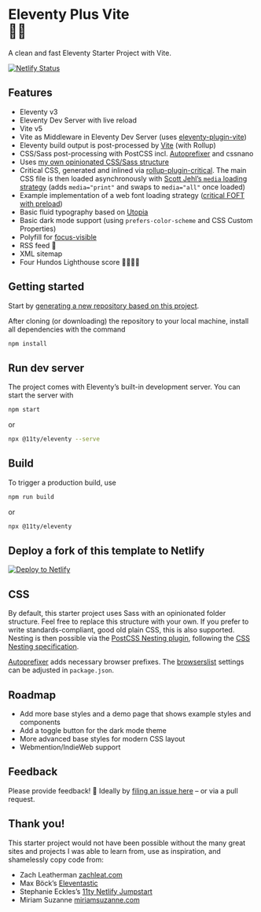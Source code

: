 # Eleventy Plus Vite <br>🏃💨

A clean and fast Eleventy Starter Project with Vite.

[![Netlify Status](https://api.netlify.com/api/v1/badges/ef99b4ea-199f-497b-84c1-48c34355da8a/deploy-status)](https://app.netlify.com/sites/eleventyplusvite/deploys)

## Features

-   Eleventy v3
-   Eleventy Dev Server with live reload
-   Vite v5
-   Vite as Middleware in Eleventy Dev Server (uses
    [eleventy-plugin-vite](https://github.com/11ty/eleventy-plugin-vite/))
-   Eleventy build output is post-processed by [Vite](https://vitejs.dev) (with Rollup)
-   CSS/Sass post-processing with PostCSS incl.
    [Autoprefixer](https://github.com/postcss/autoprefixer) and cssnano
-   Uses
    [my own opinionated CSS/Sass structure](https://matthiasott.com/notes/how-i-structure-my-css)
-   Critical CSS, generated and inlined via
    [rollup-plugin-critical](https://github.com/nystudio107/rollup-plugin-critical). The main CSS
    file is then loaded asynchronously with
    [Scott Jehl’s `media` loading strategy](https://www.filamentgroup.com/lab/load-css-simpler/)
    (adds `media="print"` and swaps to `media="all"` once loaded)
-   Example implementation of a web font loading strategy
    ([critical FOFT with preload](https://www.zachleat.com/web/comprehensive-webfonts/#critical-foft-preload))
-   Basic fluid typography based on [Utopia](https://utopia.fyi)
-   Basic dark mode support (using `prefers-color-scheme` and CSS Custom Properties)
-   Polyfill for [focus-visible](https://matthiasott.com/notes/focus-visible-is-here)
-   RSS feed 🧡
-   XML sitemap
-   Four Hundos Lighthouse score 💯💯💯💯

## Getting started

Start by
[generating a new repository based on this project](https://github.com/matthiasott/eleventy-plus-vite/generate).

After cloning (or downloading) the repository to your local machine, install all dependencies with
the command

```sh
npm install
```

## Run dev server

The project comes with Eleventy’s built-in development server. You can start the server with

```sh
npm start
```

or

```sh
npx @11ty/eleventy --serve
```

## Build

To trigger a production build, use

```sh
npm run build
```

or

```sh
npx @11ty/eleventy
```

## Deploy a fork of this template to Netlify

[![Deploy to Netlify](https://www.netlify.com/img/deploy/button.svg)](https://app.netlify.com/start/deploy?repository=https://github.com/matthiasott/eleventy-plus-vite)

## CSS

By default, this starter project uses Sass with an opinionated folder structure. Feel free to
replace this structure with your own. If you prefer to write standards-compliant, good old plain
CSS, this is also supported. Nesting is then possible via the
[PostCSS Nesting plugin](https://github.com/csstools/postcss-plugins/tree/main/plugins/postcss-nesting),
following the [CSS Nesting specification](https://drafts.csswg.org/css-nesting-1/).

[Autoprefixer](https://github.com/postcss/autoprefixer) adds necessary browser prefixes. The
[browserslist](https://github.com/browserslist/browserslist) settings can be adjusted in
`package.json`.

## Roadmap

-   Add more base styles and a demo page that shows example styles and components
-   Add a toggle button for the dark mode theme
-   More advanced base styles for modern CSS layout
-   Webmention/IndieWeb support

## Feedback

Please provide feedback! 🤗 Ideally by
[filing an issue here](https://github.com/matthiasott/eleventy-plus-vite/issues) – or via a pull
request.

## Thank you!

This starter project would not have been possible without the many great sites and projects I was
able to learn from, use as inspiration, and shamelessly copy code from:

-   Zach Leatherman [zachleat.com](https://github.com/zachleat/zachleat.com)
-   Max Böck’s [Eleventastic](https://github.com/maxboeck/eleventastic)
-   Stephanie Eckles’s [11ty Netlify Jumpstart](https://github.com/5t3ph/11ty-netlify-jumpstart)
-   Miriam Suzanne [miriamsuzanne.com](https://www.miriamsuzanne.com)
